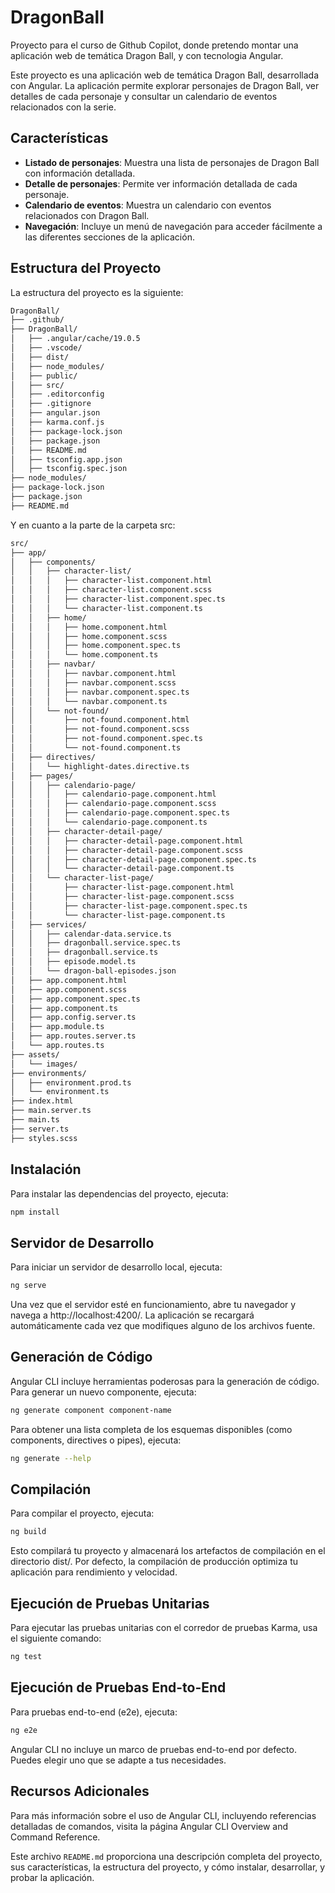 # DragonBall
Proyecto para el curso de Github Copilot, donde pretendo montar una aplicación web de temática Dragon Ball, y con tecnologia Angular.

Este proyecto es una aplicación web de temática Dragon Ball, desarrollada con Angular. La aplicación permite explorar personajes de Dragon Ball, ver detalles de cada personaje y consultar un calendario de eventos relacionados con la serie.

## Características

- **Listado de personajes**: Muestra una lista de personajes de Dragon Ball con información detallada.
- **Detalle de personajes**: Permite ver información detallada de cada personaje.
- **Calendario de eventos**: Muestra un calendario con eventos relacionados con Dragon Ball.
- **Navegación**: Incluye un menú de navegación para acceder fácilmente a las diferentes secciones de la aplicación.

## Estructura del Proyecto

La estructura del proyecto es la siguiente:
```bash
DragonBall/
├── .github/
├── DragonBall/
│   ├── .angular/cache/19.0.5
│   ├── .vscode/
│   ├── dist/
│   ├── node_modules/
│   ├── public/
│   ├── src/
│   ├── .editorconfig
│   ├── .gitignore
│   ├── angular.json
│   ├── karma.conf.js
│   ├── package-lock.json
│   ├── package.json
│   ├── README.md
│   ├── tsconfig.app.json
│   ├── tsconfig.spec.json
├── node_modules/
├── package-lock.json
├── package.json
├── README.md
```
Y en cuanto a la parte de la carpeta src:
```bash
src/
├── app/
│   ├── components/
│   │   ├── character-list/
│   │   │   ├── character-list.component.html
│   │   │   ├── character-list.component.scss
│   │   │   ├── character-list.component.spec.ts
│   │   │   └── character-list.component.ts
│   │   ├── home/
│   │   │   ├── home.component.html
│   │   │   ├── home.component.scss
│   │   │   ├── home.component.spec.ts
│   │   │   └── home.component.ts
│   │   ├── navbar/
│   │   │   ├── navbar.component.html
│   │   │   ├── navbar.component.scss
│   │   │   ├── navbar.component.spec.ts
│   │   │   └── navbar.component.ts
│   │   └── not-found/
│   │       ├── not-found.component.html
│   │       ├── not-found.component.scss
│   │       ├── not-found.component.spec.ts
│   │       └── not-found.component.ts
│   ├── directives/
│   │   └── highlight-dates.directive.ts
│   ├── pages/
│   │   ├── calendario-page/
│   │   │   ├── calendario-page.component.html
│   │   │   ├── calendario-page.component.scss
│   │   │   ├── calendario-page.component.spec.ts
│   │   │   └── calendario-page.component.ts
│   │   ├── character-detail-page/
│   │   │   ├── character-detail-page.component.html
│   │   │   ├── character-detail-page.component.scss
│   │   │   ├── character-detail-page.component.spec.ts
│   │   │   └── character-detail-page.component.ts
│   │   └── character-list-page/
│   │       ├── character-list-page.component.html
│   │       ├── character-list-page.component.scss
│   │       ├── character-list-page.component.spec.ts
│   │       └── character-list-page.component.ts
│   ├── services/
│   │   ├── calendar-data.service.ts
│   │   ├── dragonball.service.spec.ts
│   │   ├── dragonball.service.ts
│   │   ├── episode.model.ts
│   │   └── dragon-ball-episodes.json
│   ├── app.component.html
│   ├── app.component.scss
│   ├── app.component.spec.ts
│   ├── app.component.ts
│   ├── app.config.server.ts
│   ├── app.module.ts
│   ├── app.routes.server.ts
│   └── app.routes.ts
├── assets/
│   └── images/
├── environments/
│   ├── environment.prod.ts
│   └── environment.ts
├── index.html
├── main.server.ts
├── main.ts
├── server.ts
├── styles.scss

```

## Instalación
Para instalar las dependencias del proyecto, ejecuta:

```bash
npm install
```

## Servidor de Desarrollo
Para iniciar un servidor de desarrollo local, ejecuta:
```bash
ng serve
```

Una vez que el servidor esté en funcionamiento, abre tu navegador y navega a http://localhost:4200/. La aplicación se recargará automáticamente cada vez que modifiques alguno de los archivos fuente.

## Generación de Código
Angular CLI incluye herramientas poderosas para la generación de código. Para generar un nuevo componente, ejecuta:
```bash
ng generate component component-name
```

Para obtener una lista completa de los esquemas disponibles (como components, directives o pipes), ejecuta:
```bash
ng generate --help
```

## Compilación
Para compilar el proyecto, ejecuta:
```bash
ng build
```

Esto compilará tu proyecto y almacenará los artefactos de compilación en el directorio dist/. Por defecto, la compilación de producción optimiza tu aplicación para rendimiento y velocidad.

## Ejecución de Pruebas Unitarias
Para ejecutar las pruebas unitarias con el corredor de pruebas Karma, usa el siguiente comando:
```bash
ng test
```

## Ejecución de Pruebas End-to-End
Para pruebas end-to-end (e2e), ejecuta:
```bash
ng e2e
```

Angular CLI no incluye un marco de pruebas end-to-end por defecto. Puedes elegir uno que se adapte a tus necesidades.

## Recursos Adicionales
Para más información sobre el uso de Angular CLI, incluyendo referencias detalladas de comandos, visita la página Angular CLI Overview and Command Reference.

Este archivo `README.md` proporciona una descripción completa del proyecto, sus características, la estructura del proyecto, y cómo instalar, desarrollar, y probar la aplicación.
